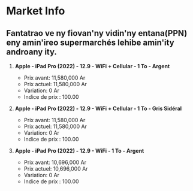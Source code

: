 # Market Info

## Fantatrao ve ny fiovan'ny vidin'ny entana(PPN) eny amin'ireo supermarchés lehibe amin'ity androany ity.

1. **Apple - iPad Pro (2022) - 12.9 - WiFi + Cellular - 1 To - Argent**
   - Prix avant: 11,580,000 Ar
   - Prix actuel: 11,580,000 Ar
   - Variation: 0 Ar
   - Indice de prix : 100.00

2. **Apple - iPad Pro (2022) - 12.9 - WiFi + Cellular - 1 To - Gris Sidéral**
   - Prix avant: 11,580,000 Ar
   - Prix actuel: 11,580,000 Ar
   - Variation: 0 Ar
   - Indice de prix : 100.00

3. **Apple - iPad Pro (2022) - 12.9 - WiFi - 1 To - Argent**
   - Prix avant: 10,696,000 Ar
   - Prix actuel: 10,696,000 Ar
   - Variation: 0 Ar
   - Indice de prix : 100.00

